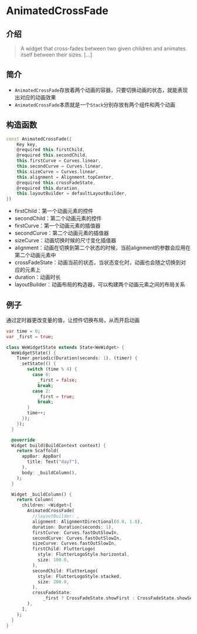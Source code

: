 # AnimatedCrossFade

## 介绍

> A widget that cross-fades between two given children and animates itself between their sizes. [...]

## 简介

- `AnimatedCrossFade`存放着两个动画的容器，只要切换动画的状态，就能表现出对应的动画效果
- `AnimatedCrossFade`本质就是一个`Stack`分别存放有两个组件和两个动画

## 构造函数

```dart
const AnimatedCrossFade({
    Key key,
    @required this.firstChild,
    @required this.secondChild,
    this.firstCurve = Curves.linear,
    this.secondCurve = Curves.linear,
    this.sizeCurve = Curves.linear,
    this.alignment = Alignment.topCenter,
    @required this.crossFadeState,
    @required this.duration,
    this.layoutBuilder = defaultLayoutBuilder,
})
```

- firstChild：第一个动画元素的控件
- secondChild：第二个动画元素的控件
- firstCurve：第一个动画元素的插值器
- secondCurve：第二个动画元素的插值器
- sizeCurve：动画切换时候的尺寸变化插值器
- alignment：动画在切换到第二个状态的时候，当前alignment的参数会应用在第二个动画元素中
- crossFadeState：动画当前的状态，当状态变化时，动画也会随之切换到对应的元素上
- duration：动画时长
- layoutBuilder：动画布局的构造器，可以构建两个动画元素之间的布局关系

## 例子

通过定时器更改变量的值，让控件切换布局，从而开启动画

```dart
var time = 0;
var _first = true;

class WeWidgetState extends State<WeWidget> {
  WeWidgetState() {
    Timer.periodic(Duration(seconds: 1), (timer) {
      setState(() {
        switch (time % 4) {
          case 0:
            _first = false;
            break;
          case 2:
            _first = true;
            break;
        }
        time++;
      });
    });
  }

  @override
  Widget build(BuildContext context) {
    return Scaffold(
      appBar: AppBar(
        title: Text("day7"),
      ),
      body: _buildColumn(),
    );
  }

  Widget _buildColumn() {
    return Column(
      children: <Widget>[
        AnimatedCrossFade(
          //layoutBuilder: ,
          alignment: AlignmentDirectional(0.0, 1.0),
          duration: Duration(seconds: 1),
          firstCurve: Curves.fastOutSlowIn,
          secondCurve: Curves.fastOutSlowIn,
          sizeCurve: Curves.fastOutSlowIn,
          firstChild: FlutterLogo(
            style: FlutterLogoStyle.horizontal,
            size: 100.0,
          ),
          secondChild: FlutterLogo(
            style: FlutterLogoStyle.stacked,
            size: 200.0,
          ),
          crossFadeState:
              _first ? CrossFadeState.showFirst : CrossFadeState.showSecond,
        ),
      ],
    );
  }
}
```
